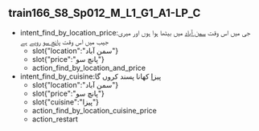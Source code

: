 ## train166_S8_Sp012_M_L1_G1_A1-LP_C
* intent_find_by_location_price:جی میں اس وقت [سمن آباد](location) میں بیٹھا ہوا ہوں اور میری جیب میں اس وقت [پانچ سو](price) روپے ہے
	- slot{"location":"سمن آباد"}
	- slot{"price":"پانچ سو"}
	- action_find_by_location_and_price
* intent_find_by_cuisine:[پیزا](cuisine) کھانا پسند کروں گا
	- slot{"location":"سمن آباد"}
	- slot{"price":"پانچ سو"}
	- slot{"cuisine":"پیزا"}
	- action_find_by_location_cuisine_price
	- action_restart
